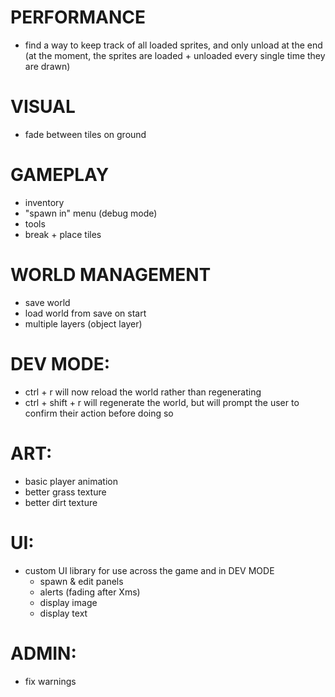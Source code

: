 # PERFORMANCE
-   find a way to keep track of all loaded sprites, and only unload at the end (at the moment, the sprites are loaded + unloaded every single time they are drawn)
# VISUAL
- fade between tiles on ground
# GAMEPLAY
-   inventory
-   "spawn in" menu (debug mode)
-   tools
-   break + place tiles
# WORLD MANAGEMENT
-   save world
-   load world from save on start
-   multiple layers (object layer)
# DEV MODE:
-   ctrl + r will now reload the world rather than regenerating
-   ctrl + shift + r will regenerate the world, but will prompt the user to confirm their action before doing so
# ART:
-   basic player animation
-   better grass texture
-   better dirt texture
# UI:
-   custom UI library for use across the game and in DEV MODE
    -   spawn & edit panels
    -   alerts (fading after Xms)
    -   display image
    -   display text

# ADMIN:
- fix warnings